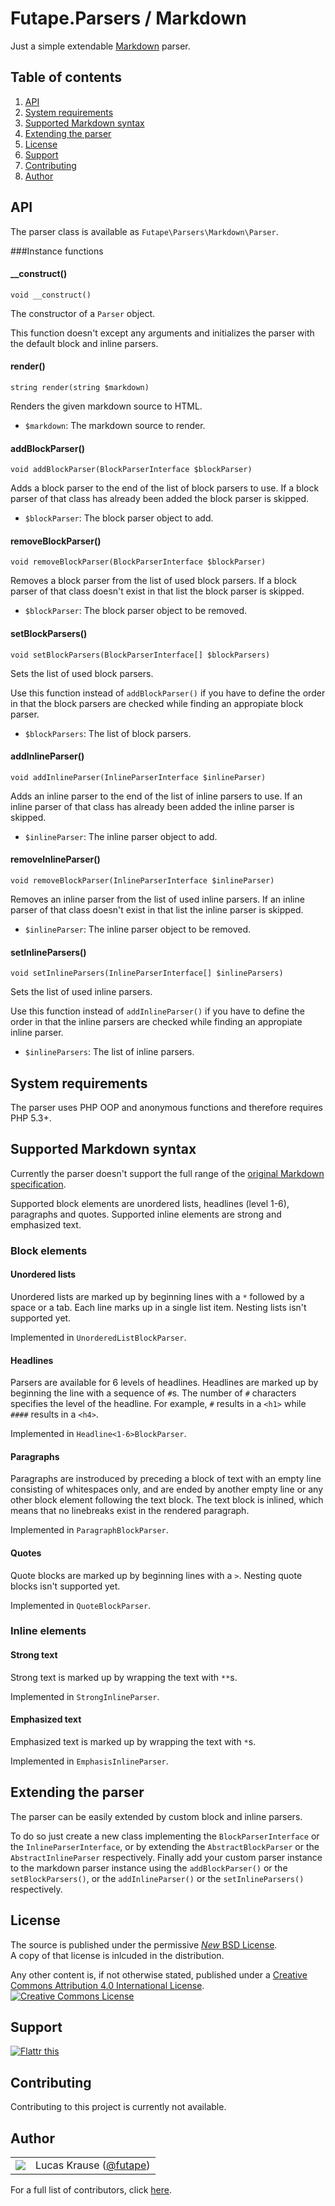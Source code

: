 # Futape.Parsers / Markdown

Just a simple extendable [Markdown](https://daringfireball.net/projects/markdown/) parser.



## Table of contents

1.  [API](#api)
2.  [System requirements](#system-requirements)
3.  [Supported Markdown syntax](#supported-markdown-syntax)
4.  [Extending the parser](#extending-the-parser)
5.  [License](#license)
6.  [Support](#support)
7.  [Contributing](#contributing)
8.  [Author](#author)



## API

The parser class is available as `Futape\Parsers\Markdown\Parser`.

###Instance functions

#### __construct()

`void __construct()`

The constructor of a `Parser` object.

This function doesn't except any arguments and initializes the parser with the default block and inline parsers.

#### render()

`string render(string $markdown)`

Renders the given markdown source to HTML.

+   `$markdown`: The markdown source to render.

#### addBlockParser()

`void addBlockParser(BlockParserInterface $blockParser)`

Adds a block parser to the end of the list of block parsers to use.
If a block parser of that class has already been added the block parser is skipped.

+   `$blockParser`: The block parser object to add.

#### removeBlockParser()

`void removeBlockParser(BlockParserInterface $blockParser)`

Removes a block parser from the list of used block parsers.
If a block parser of that class doesn't exist in that list the block parser is skipped.

+   `$blockParser`: The block parser object to be removed.

#### setBlockParsers()

`void setBlockParsers(BlockParserInterface[] $blockParsers)`

Sets the list of used block parsers.

Use this function instead of `addBlockParser()` if you have to define the order in that the block parsers are checked while finding an appropiate block parser.

+   `$blockParsers`: The list of block parsers.

#### addInlineParser()

`void addInlineParser(InlineParserInterface $inlineParser)`

Adds an inline parser to the end of the list of inline parsers to use.
If an inline parser of that class has already been added the inline parser is skipped.

+   `$inlineParser`: The inline parser object to add.

#### removeInlineParser()

`void removeBlockParser(InlineParserInterface $inlineParser)`

Removes an  inline parser from the list of used inline parsers.
If an inline parser of that class doesn't exist in that list the inline parser is skipped.

+   `$inlineParser`: The inline parser object to be removed.

#### setInlineParsers()

`void setInlineParsers(InlineParserInterface[] $inlineParsers)`

Sets the list of used inline parsers.

Use this function instead of `addInlineParser()` if you have to define the order in that the inline parsers are checked while finding an appropiate inline parser.

+   `$inlineParsers`: The list of inline parsers.



## System requirements

The parser uses PHP OOP and anonymous functions and therefore requires PHP 5.3+.



## Supported Markdown syntax

Currently the parser doesn't support the full range of the [original Markdown specification](https://daringfireball.net/projects/markdown/syntax).

Supported block elements are unordered lists, headlines (level 1-6), paragraphs and quotes.
Supported inline elements are strong and emphasized text.

### Block elements

#### Unordered lists

Unordered lists are marked up by beginning lines with a `*` followed by a space or a tab.
Each line marks up in a single list item.
Nesting lists isn't supported yet.

Implemented in `UnorderedListBlockParser`.

#### Headlines

Parsers are available for 6 levels of headlines.
Headlines are marked up by beginning the line with a sequence of `#`s.
The number of `#` characters specifies the level of the headline. For example, `#` results in a `<h1>` while `####` results in a `<h4>`.

Implemented in `Headline<1-6>BlockParser`.

#### Paragraphs

Paragraphs are instroduced by preceding a block of text with an empty line consisting of whitespaces only, and are ended by another empty line or any other block element following the text block.
The text block is inlined, which means that no linebreaks exist in the rendered paragraph.

Implemented in `ParagraphBlockParser`.

#### Quotes

Quote blocks are marked up by beginning lines with a `>`.
Nesting quote blocks isn't supported yet.

Implemented in `QuoteBlockParser`.

### Inline elements

#### Strong text

Strong text is marked up by wrapping the text with `**`s.

Implemented in `StrongInlineParser`.

#### Emphasized text

Emphasized text is marked up by wrapping the text with `*`s.

Implemented in `EmphasisInlineParser`.



## Extending the parser

The parser can be easily extended by custom block and inline parsers.

To do so just create a new class implementing the `BlockParserInterface` or the `InlineParserInterface`, or by extending the `AbstractBlockParser` or the `AbstractInlineParser` respectively.
Finally add your custom parser instance to the markdown parser instance using the `addBlockParser()` or the `setBlockParsers()`, or the `addInlineParser()` or the `setInlineParsers()` respectively.



## License

The source is published under the permissive [*New* BSD License](http://opensource.org/licenses/BSD-3-Clause).  
A copy of that license is inlcuded in the distribution.

Any other content is, if not otherwise stated, published under a [Creative Commons Attribution 4.0 International License](http://creativecommons.org/licenses/by/4.0/).  
<a href="http://creativecommons.org/licenses/by/4.0/"><img alt="Creative Commons License" border="0" src="https://i.creativecommons.org/l/by/4.0/80x15.png" /></a>



## Support

<a href="https://flattr.com/submit/auto?user_id=lucaskrause&amp;url=http%3A%2F%2Fparsers-markdown.futape.de" target="_blank"><img src="http://button.flattr.com/flattr-badge-large.png" alt="Flattr this" title="Flattr this" border="0"></a>



## Contributing

Contributing to this project is currently not available.



## Author

<table><tbody><tr><td>
    <img src="http://www.gravatar.com/avatar/118bcae2fda8b302155ad47a2bfda556.png?s=100&amp;d=monsterid" />
</td><td>
    Lucas Krause (<a href="https://twitter.com/futape">@futape</a>)
</td></tr></tbody></table>

For a full list of contributors, click [here](https://github.com/futape/parsers-markdown/graphs/contributors).
